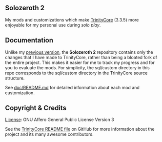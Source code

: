 ## Solozeroth 2
My mods and customizations which make [TrinityCore](https://www.trinitycore.org) (3.3.5) more enjoyable for my personal use during *solo play*.

## Documentation
Unlike my [previous version](https://github.com/tatwi/solozeroth), the **Solozeroth 2** repository contains only the changes that I have made to TrinityCore, rather than being a bloated fork of the entire project. This makes it easier for me to track my progress and for you to evaluate the mods. For simplicity, the sql/custom directory in this repo corresponds to the sql/custom directory in the TrinityCore source structure.  

See [doc/README.md](doc/README.md) for detailed information about each mod and customization.

## Copyright &amp; Credits
[License](LICENSE): GNU Affero General Public License Version 3  

See the [TrinityCore README file](https://github.com/TrinityCore/TrinityCore/blob/master/README.md) on GitHub for more information about the project and its many awesome contributors.  